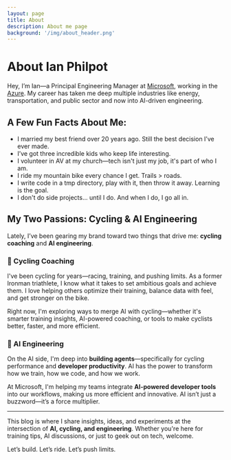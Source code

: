 ```yaml
---
layout: page
title: About
description: About me page
background: '/img/about_header.png'
---
```


# About Ian Philpot

Hey, I’m Ian—a Principal Engineering Manager at [Microsoft](https://www.microsoft.com), working in the [Azure](https://portal.azure.com). My career has taken me deep multiple industries like energy, transportation, and public sector and now into AI-driven engineering. 

## A Few Fun Facts About Me:
- I married my best friend over 20 years ago. Still the best decision I’ve ever made.
- I’ve got three incredible kids who keep life interesting.
- I volunteer in AV at my church—tech isn't just my job, it's part of who I am.
- I ride my mountain bike every chance I get. Trails > roads. 
- I write code in a tmp directory, play with it, then throw it away. Learning is the goal.
- I don't do side projects... until I do. And when I do, I go all in.

## My Two Passions: Cycling & AI Engineering

Lately, I’ve been gearing my brand toward two things that drive me: **cycling coaching** and **AI engineering**. 

### 🚴 Cycling Coaching
I've been cycling for years—racing, training, and pushing limits. As a former Ironman triathlete, I know what it takes to set ambitious goals and achieve them. I love helping others optimize their training, balance data with feel, and get stronger on the bike.

Right now, I'm exploring ways to merge AI with cycling—whether it's smarter training insights, AI-powered coaching, or tools to make cyclists better, faster, and more efficient.

### 🤖 AI Engineering
On the AI side, I'm deep into **building agents**—specifically for cycling performance and **developer productivity**. AI has the power to transform how we train, how we code, and how we work. 

At Microsoft, I'm helping my teams integrate **AI-powered developer tools** into our workflows, making us more efficient and innovative. AI isn’t just a buzzword—it’s a force multiplier.

---

This blog is where I share insights, ideas, and experiments at the intersection of **AI, cycling, and engineering**. Whether you're here for training tips, AI discussions, or just to geek out on tech, welcome. 

Let’s build. Let’s ride. Let’s push limits.
